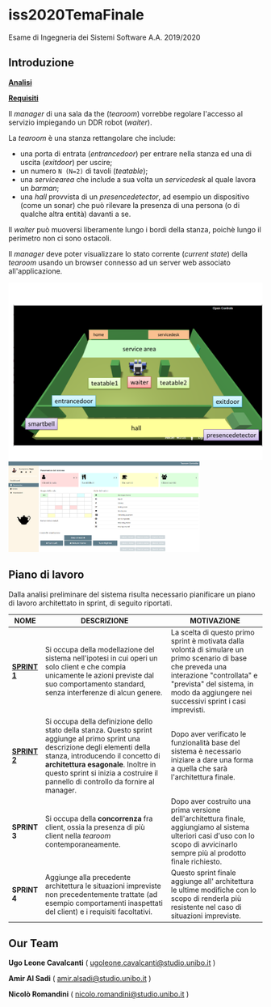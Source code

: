 # iss2020TemaFinale
Esame di Ingegneria dei Sistemi Software A.A. 2019/2020

## Introduzione

[**Analisi**](http://htmlpreview.github.io/?https://github.com/ugoleone/iss2020TemaFinale/blob/master/Relazioni/Analisi/analisi.html)

[**Requisiti**](http://htmlpreview.github.io/?https://github.com/ugoleone/iss2020TemaFinale/blob/master/Relazioni/Requisiti/Requisiti.html)



Il *manager* di una sala da the (*tearoom*) vorrebbe regolare l'accesso al servizio impiegando un DDR robot (*waiter*).

La *tearoom* è una stanza rettangolare che include:

- una porta di entrata (*entrancedoor*) per entrare nella stanza ed una di uscita (*exitdoor*) per uscire;
- un numero `N (N=2)` di tavoli (*teatable*);
- una *servicearea* che include a sua volta un *servicedesk* al quale lavora un *barman*;
- una *hall* provvista di un *presencedetector*, ad esempio un dispositivo (come un sonar) che può rilevare la presenza di una persona (o di qualche altra entità) davanti a se.

Il *waiter* può muoversi liberamente lungo i bordi della stanza, poichè lungo il perimetro non ci sono ostacoli.

Il *manager* deve poter visualizzare lo stato corrente (*current state*) della *tearoom* usando un browser connesso ad un server web associato all'applicazione.

<img src="Relazioni/Analisi/img/tearoom20.png" alt="tearoom20" style="zoom:50%;" />

<img src="Relazioni/Sprint2/img/WEB_GUI.png" alt="WEB_GUI" style="zoom: 37%;" />



## Piano di lavoro

Dalla analisi preliminare del sistema risulta necessario pianificare un piano di lavoro architettato in sprint, di seguito riportati.

| NOME                                                         | DESCRIZIONE                                                  | MOTIVAZIONE                                                  |
| ------------------------------------------------------------ | ------------------------------------------------------------ | ------------------------------------------------------------ |
| [**SPRINT 1**](http://htmlpreview.github.io/?https://github.com/ugoleone/iss2020TemaFinale/blob/master/Relazioni/Sprint1/sprint1.html) | Si occupa della modellazione del sistema nell'ipotesi in cui operi un solo client e che compia unicamente le azioni previste dal suo comportamento standard, senza interferenze di alcun genere. | La scelta di questo primo sprint è motivata dalla volontà di simulare un primo scenario di base che preveda una interazione "controllata" e "prevista" del sistema, in modo da aggiungere nei successivi sprint i casi imprevisti. |
| [**SPRINT 2**](http://htmlpreview.github.io/?https://github.com/ugoleone/iss2020TemaFinale/blob/master/Relazioni/Sprint2/sprint2.html) | Si occupa della definizione dello stato della stanza.  Questo sprint aggiunge al primo sprint una descrizione degli elementi della stanza, introducendo il concetto di **architettura esagonale**.  Inoltre in questo sprint si inizia a costruire il pannello di controllo da fornire al manager. | Dopo aver verificato le funzionalità base del sistema è necessario iniziare a dare una forma a quella che sarà l'architettura finale. |
| **SPRINT 3**                                                 | Si occupa della **concorrenza** fra client, ossia la presenza di più client nella *tearoom* contemporaneamente. | Dopo aver costruito una prima versione dell'architettura finale, aggiungiamo al sistema ulteriori casi d'uso con lo scopo di avvicinarlo sempre più al prodotto finale richiesto. |
| **SPRINT 4**                                                 | Aggiunge alla precedente architettura le situazioni impreviste non precedentemente trattate (ad esempio comportamenti inaspettati del client) e i requisiti facoltativi. | Questo sprint finale aggiunge all' architettura le ultime modifiche con lo scopo di renderla più resistente nel caso di situazioni impreviste. |



## Our Team

**Ugo Leone Cavalcanti** ( [ugoleone.cavalcanti@studio.unibo.it](MAILTO:ugoleone.cavalcanti@studio.unibo.it) )

**Amir Al Sadi** ( [amir.alsadi@studio.unibo.it](MAILTO:amir.alsadi@studio.unibo.it) )

**Nicolò Romandini** ( [nicolo.romandini@studio.unibo.it](MAILTO:nicolo.romandini@studio.unibo.it) )
